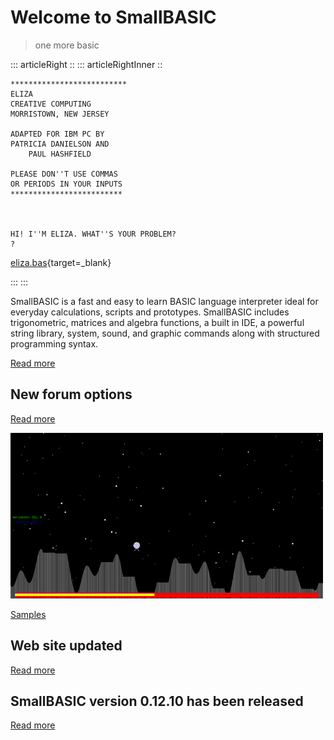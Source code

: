 # Welcome to SmallBASIC

> one more basic

::: articleRight ::
::: articleRightInner ::

```
**************************
ELIZA
CREATIVE COMPUTING
MORRISTOWN, NEW JERSEY

ADAPTED FOR IBM PC BY
PATRICIA DANIELSON AND
    PAUL HASHFIELD

PLEASE DON''T USE COMMAS
OR PERIODS IN YOUR INPUTS
*************************



HI! I''M ELIZA. WHAT''S YOUR PROBLEM?
? 
```

[eliza.bas](https://raw.githubusercontent.com/smallbasic/smallbasic.samples/master/applications/Eliza.bas){target=_blank}

:::
:::

SmallBASIC is a fast and easy to learn BASIC language interpreter ideal for everyday calculations, scripts and prototypes. SmallBASIC includes trigonometric, matrices and algebra functions, a built in IDE, a powerful string library, system, sound, and graphic commands along with structured programming syntax.

[Read more](/pages/guide.html)

## New forum options

[Read more](/posts/2018-17-06.html)

![](images/lander.png "Lander")

[Samples](/pages/samples.html)


## Web site updated

[Read more](/posts/2018-29-03.html)

## SmallBASIC version 0.12.10 has been released

[Read more](/posts/2017-24-12-1.html)

